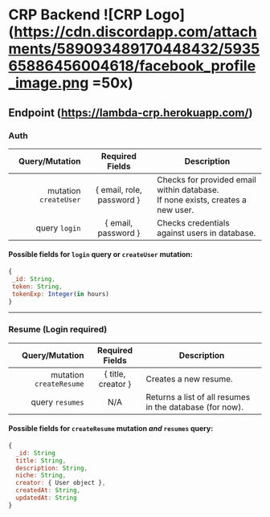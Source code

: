 # CRP Backend ![CRP Logo](https://cdn.discordapp.com/attachments/589093489170448432/593565886456004618/facebook_profile_image.png =50x)

## Endpoint (https://lambda-crp.herokuapp.com/)

### Auth
 Query/Mutation | Required Fields | Description
---------------:|:---------------:|------------
 mutation `createUser` | { email, role, password } | Checks for provided email within database. <br> If none exists, creates a new user. 
 query `login` | { email, password } | Checks credentials against users in database.
 #### Possible fields for `login` query or `createUser` mutation:
 ```javascript
{
  _id: String,
  token: String,
  tokenExp: Integer(in hours)
}
 ```
---
 ### Resume (**Login required**)
 Query/Mutation | Required Fields | Description
---------------:|:---------------:|------------
mutation `createResume` | { title, creator } | Creates a new resume.
query `resumes` | N/A | Returns a list of all resumes in the database (for now).
#### Possible fields for `createResume` mutation *and* `resumes` query:
```javascript
{
  _id: String
  title: String,
  description: String,
  niche: String,
  creator: { User object },
  createdAt: String,
  updatedAt: String
}
```
